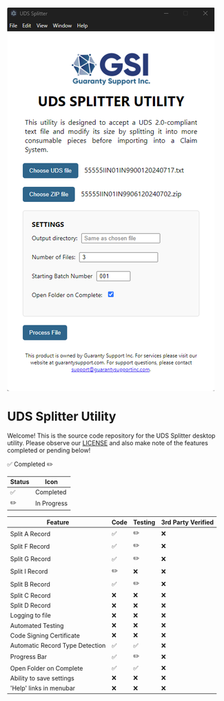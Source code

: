 ![uds-splitter-screenshot.png](uds-splitter-screenshot.png)

# UDS Splitter Utility 
Welcome! This is the source code repository for the UDS Splitter desktop utility. Please observe our [LICENSE](LICENSE)
and also make note of the features completed or pending below!

:white_check_mark: Completed
:pencil2:

| Status             | Icon        |
|--------------------|-------------|
| :white_check_mark: | Completed   |
|      :pencil2:              | In Progress |



| Feature                         | Code               | Testing            | 3rd Party Verified |
|---------------------------------|--------------------|--------------------|--------------------|
| Split A Record                  | :white_check_mark: | :pencil2:          | :x:                |
| Split F Record                  | :white_check_mark: | :pencil2:          | :x:                |
| Split G Record                  | :white_check_mark: | :pencil2:          | :x:                |
| Split I Record                  | :pencil2:          | :x:                | :x:                |
| Split B Record                  | :white_check_mark: | :pencil2:          | :x:                |
| Split C Record                  | :x:                | :x:                | :x:                |
| Split D Record                  | :x:                | :x:                | :x:                |
| Logging to file                 | :x:                | :x:                | :x:                |
| Automated Testing               | :x:                | :x:                | :x:                |
| Code Signing Certificate        | :x:                | :x:                | :x:                |
| Automatic Record Type Detection | :white_check_mark: | :white_check_mark: | :x:                |
| Progress Bar                    | :white_check_mark: | :pencil2:          | :x:                |
| Open Folder on Complete         | :white_check_mark: | :white_check_mark: | :x:                |
| Ability to save settings        | :x:                | :x:                | :x:                |
| 'Help' links in menubar         | :x:                | :x:                | :x:                |






